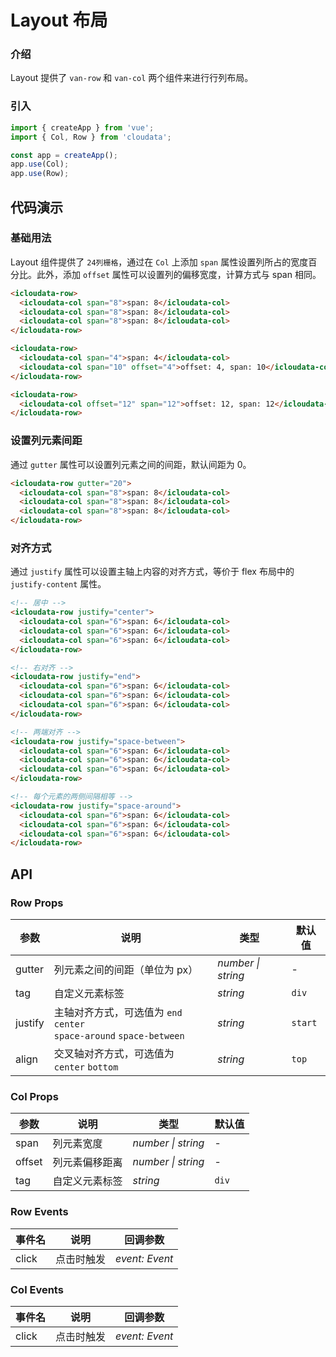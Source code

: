 # Layout 布局

### 介绍

Layout 提供了 `van-row` 和 `van-col` 两个组件来进行行列布局。

### 引入

```js
import { createApp } from 'vue';
import { Col, Row } from 'cloudata';

const app = createApp();
app.use(Col);
app.use(Row);
```

## 代码演示

### 基础用法

Layout 组件提供了 `24列栅格`，通过在 `Col` 上添加 `span` 属性设置列所占的宽度百分比。此外，添加 `offset` 属性可以设置列的偏移宽度，计算方式与 span 相同。

```html
<icloudata-row>
  <icloudata-col span="8">span: 8</icloudata-col>
  <icloudata-col span="8">span: 8</icloudata-col>
  <icloudata-col span="8">span: 8</icloudata-col>
</icloudata-row>

<icloudata-row>
  <icloudata-col span="4">span: 4</icloudata-col>
  <icloudata-col span="10" offset="4">offset: 4, span: 10</icloudata-col>
</icloudata-row>

<icloudata-row>
  <icloudata-col offset="12" span="12">offset: 12, span: 12</icloudata-col>
</icloudata-row>
```

### 设置列元素间距

通过 `gutter` 属性可以设置列元素之间的间距，默认间距为 0。

```html
<icloudata-row gutter="20">
  <icloudata-col span="8">span: 8</icloudata-col>
  <icloudata-col span="8">span: 8</icloudata-col>
  <icloudata-col span="8">span: 8</icloudata-col>
</icloudata-row>
```

### 对齐方式

通过 `justify` 属性可以设置主轴上内容的对齐方式，等价于 flex 布局中的 `justify-content` 属性。

```html
<!-- 居中 -->
<icloudata-row justify="center">
  <icloudata-col span="6">span: 6</icloudata-col>
  <icloudata-col span="6">span: 6</icloudata-col>
  <icloudata-col span="6">span: 6</icloudata-col>
</icloudata-row>

<!-- 右对齐 -->
<icloudata-row justify="end">
  <icloudata-col span="6">span: 6</icloudata-col>
  <icloudata-col span="6">span: 6</icloudata-col>
  <icloudata-col span="6">span: 6</icloudata-col>
</icloudata-row>

<!-- 两端对齐 -->
<icloudata-row justify="space-between">
  <icloudata-col span="6">span: 6</icloudata-col>
  <icloudata-col span="6">span: 6</icloudata-col>
  <icloudata-col span="6">span: 6</icloudata-col>
</icloudata-row>

<!-- 每个元素的两侧间隔相等 -->
<icloudata-row justify="space-around">
  <icloudata-col span="6">span: 6</icloudata-col>
  <icloudata-col span="6">span: 6</icloudata-col>
  <icloudata-col span="6">span: 6</icloudata-col>
</icloudata-row>
```

## API

### Row Props

| 参数 | 说明 | 类型 | 默认值 |
| --- | --- | --- | --- |
| gutter | 列元素之间的间距（单位为 px） | _number \| string_ | - |
| tag | 自定义元素标签 | _string_ | `div` |
| justify | 主轴对齐方式，可选值为 `end` `center` <br> `space-around` `space-between` | _string_ | `start` |
| align | 交叉轴对齐方式，可选值为 `center` `bottom` | _string_ | `top` |

### Col Props

| 参数   | 说明           | 类型               | 默认值 |
| ------ | -------------- | ------------------ | ------ |
| span   | 列元素宽度     | _number \| string_ | -      |
| offset | 列元素偏移距离 | _number \| string_ | -      |
| tag    | 自定义元素标签 | _string_           | `div`  |

### Row Events

| 事件名 | 说明       | 回调参数       |
| ------ | ---------- | -------------- |
| click  | 点击时触发 | _event: Event_ |

### Col Events

| 事件名 | 说明       | 回调参数       |
| ------ | ---------- | -------------- |
| click  | 点击时触发 | _event: Event_ |
